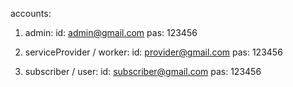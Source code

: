 accounts:
1. admin: 
 id: admin@gmail.com pas: 123456
 
2. serviceProvider / worker: 
 id: provider@gmail.com pas: 123456
 
3. subscriber / user: 
 id: subscriber@gmail.com pas: 123456
